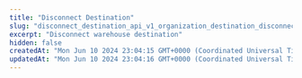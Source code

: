 ```yaml
---
title: "Disconnect Destination"
slug: "disconnect_destination_api_v1_organization_destination_disconnect_post"
excerpt: "Disconnect warehouse destination"
hidden: false
createdAt: "Mon Jun 10 2024 23:04:15 GMT+0000 (Coordinated Universal Time)"
updatedAt: "Mon Jun 10 2024 23:04:16 GMT+0000 (Coordinated Universal Time)"
---
```

